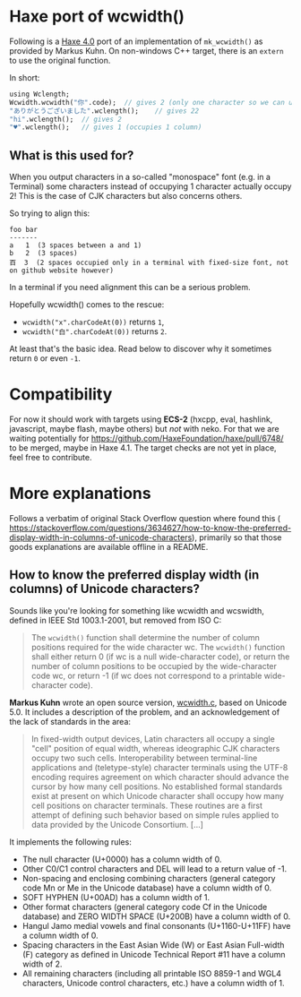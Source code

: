 # Haxe port of wcwidth()

Following is a [Haxe 4.0](https://haxe.org) port of an implementation of `mk_wcwidth()` as provided by Markus Kuhn. 
On non-windows C++ target, there is an `extern` to use the original function.

In short:
```haxe
using Wclength;
Wcwidth.wcwidth("你".code);  // gives 2 (only one character so we can use wcwidth)
"ありがとうございました".wclength();    // gives 22
"hi".wclength();  // gives 2
"♥".wclength();   // gives 1 (occupies 1 column)
```
 
## What is this used for?

When you output characters in a so-called "monospace" font (e.g. in a Terminal)
some characters instead of occupying 1 character actually occupy 2! This is the case of CJK characters but also concerns others.

So trying to align this:
 
```
foo bar
-------
a   1  (3 spaces between a and 1)
b   2  (3 spaces)
百  3  (2 spaces occupied only in a terminal with fixed-size font, not on github website however)
```
 
In a terminal if you need alignment this can be a serious problem. 

Hopefully wcwidth() comes to the rescue: 

* `wcwidth("x".charCodeAt(0))` returns `1`,
* `wcwidth("白".charCodeAt(0))` returns `2`. 

At least that's the basic idea. 
Read below to discover why it sometimes return `0` or even `-1`.

# Compatibility

For now it should work with targets using **ECS-2** (hxcpp, eval, hashlink, javascript, maybe flash, maybe others) but *not* with neko. For that we are waiting potentially for https://github.com/HaxeFoundation/haxe/pull/6748/ to be merged, maybe in Haxe 4.1. The target checks are not yet in place, feel free to contribute.

# More explanations

Follows a verbatim of original Stack Overflow question where found this (
https://stackoverflow.com/questions/3634627/how-to-know-the-preferred-display-width-in-columns-of-unicode-characters), primarily so that those goods explanations are available offline in a README.

## How to know the preferred display width (in columns) of Unicode characters?

Sounds like you're looking for something like wcwidth and wcswidth, defined in IEEE Std 1003.1-2001, but removed from ISO C:

> The `wcwidth()` function shall determine the number of column positions required for the wide character wc. The `wcwidth()` function shall either return 0 (if wc is a null wide-character code), or return the number of column positions to be occupied by the wide-character code wc, or return -1 (if wc does not correspond to a printable wide-character code).

**Markus Kuhn** wrote an open source version, [wcwidth.c](http://www.cl.cam.ac.uk/~mgk25/ucs/wcwidth.c), based on Unicode 5.0. It includes a description of the problem, and an acknowledgement of the lack of standards in the area:

> In fixed-width output devices, Latin characters all occupy a single "cell" position of equal width, whereas ideographic CJK characters occupy two such cells. Interoperability between terminal-line applications and (teletype-style) character terminals using the UTF-8 encoding requires agreement on which character should advance the cursor by how many cell positions. No established formal standards exist at present on which Unicode character shall occupy how many cell positions on character terminals. These routines are a first attempt of defining such behavior based on simple rules applied to data provided by the Unicode Consortium. [...]

It implements the following rules:

* The null character (U+0000) has a column width of 0.
* Other C0/C1 control characters and DEL will lead to a return value of -1.
* Non-spacing and enclosing combining characters (general category code Mn or Me in the Unicode database) have a column width of 0.
* SOFT HYPHEN (U+00AD) has a column width of 1.
* Other format characters (general category code Cf in the Unicode database) and ZERO WIDTH SPACE (U+200B) have a column width of 0.
* Hangul Jamo medial vowels and final consonants (U+1160-U+11FF) have a column width of 0.
* Spacing characters in the East Asian Wide (W) or East Asian Full-width (F) category as defined in Unicode Technical Report #11 have a column width of 2.
* All remaining characters (including all printable ISO 8859-1 and WGL4 characters, Unicode control characters, etc.) have a column width of 1.

